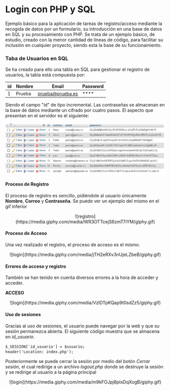 # Login con PHP y SQL

Ejemplo básico para la aplicación de tareas de registro/acceso mediante la recogida de datos por un formulario, su introducción en una base de datos en SQL y su procesamiento con PHP. Se trata de un ejemplo básico, de estudio, creado con la menor cantidad de líneas de código, para facilitar su inclusión en cualquier proyecto, siendo esta la base de su funcionamiento.

### Taba de Usuarios en SQL

Se ha creado para ello una tabla en SQL para gestionar el registro de usuarios, la tabla está compuesta por:

id | Nombre | Email | Password
-- | ------ | ----- | --------
1 | Prueba | prueba@prueba.es | ****

Siendo el campo "id" de tipo incremental. Las contraseñas se almacenan en la base de datos mediante un cifrado por cuatro pasos. El aspecto que presentan en el servidor es el siguiente:

<p>
    <img src="assets/database.PNG" title="base de datos" alt="Imagen de la base de datos">
</p>

#### Proceso de Registro

El proceso de registro es sencillo, pidiéndole al usuario únicamente **Nombre**, **Correo** y **Contraseña**. Se puede ver un ejemplo del mismo en el gif inferior

<p align="center">
![registro](https://media.giphy.com/media/WR3OTTcejS6zmT7iYM/giphy.gif)
</p>

#### Proceso de Acceso

Una vez realizado el registro, el proceso de acceso es el mismo.

<p align="center">
![login](https://media.giphy.com/media/jTH2eRXv3nUjeLZbeB/giphy.gif)
</p>

#### Errores de acceso y registro

También se han tenido en cuenta diversos errores a la hora de acceder y acceder.

**ACCESO**

<p align="center">
![login](https://media.giphy.com/media/VzlDTpKQap9t0sdZz5/giphy.gif)
</p>

#### Uso de sesiones

Gracias al uso de sesiones, el usuario puede navegar por la web y que su sesión permanezca abierta. El siguiente código muestra que se almacena en *id_usuario*.

```
$_SESSION['id_usuario'] = $usuario;
header('Location: index.php');
```

Posteriormente se puede cerrar la sesión por medio del botón *Cerrar sesión*, el cual redirige a un archivo *logout.php* donde se destruye la sesión y se redirige al usuario a la página principal

<p align="center">
![login](https://media.giphy.com/media/m9kFOJpj8pIxDqXogB/giphy.gif)
</p>